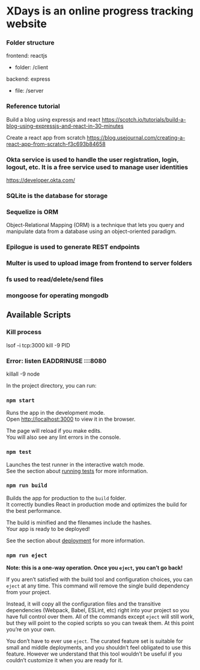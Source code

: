 # XDays is an online progress tracking website

### Folder structure

frontend: reactjs
- folder: /client

backend: express  
- file: /server

### Reference tutorial

Build a blog using expressjs and react <https://scotch.io/tutorials/build-a-blog-using-expressjs-and-react-in-30-minutes>

Create a react app from scratch <https://blog.usejournal.com/creating-a-react-app-from-scratch-f3c693b84658>

### Okta service is used to handle the user registration, login, logout, etc. It is a free service used to manage user identities

<https://developer.okta.com/>

### SQLite is the database for storage

### Sequelize is ORM

Object-Relational Mapping (ORM) is a technique that lets you query and manipulate data from a database using an object-oriented paradigm.

### Epilogue is used to generate REST endpoints

### Multer is used to upload image from frontend to server folders

### fs used to read/delete/send files

### mongoose for operating mongodb

## Available Scripts

### Kill process

lsof -i tcp:3000
kill -9 PID

### Error: listen EADDRINUSE :::8080

killall -9 node

In the project directory, you can run:

### `npm start`

Runs the app in the development mode.<br>
Open [http://localhost:3000](http://localhost:3000) to view it in the browser.

The page will reload if you make edits.<br>
You will also see any lint errors in the console.

### `npm test`

Launches the test runner in the interactive watch mode.<br>
See the section about [running tests](https://facebook.github.io/create-react-app/docs/running-tests) for more information.

### `npm run build`

Builds the app for production to the `build` folder.<br>
It correctly bundles React in production mode and optimizes the build for the best performance.

The build is minified and the filenames include the hashes.<br>
Your app is ready to be deployed!

See the section about [deployment](https://facebook.github.io/create-react-app/docs/deployment) for more information.

### `npm run eject`

**Note: this is a one-way operation. Once you `eject`, you can’t go back!**

If you aren’t satisfied with the build tool and configuration choices, you can `eject` at any time. This command will remove the single build dependency from your project.

Instead, it will copy all the configuration files and the transitive dependencies (Webpack, Babel, ESLint, etc) right into your project so you have full control over them. All of the commands except `eject` will still work, but they will point to the copied scripts so you can tweak them. At this point you’re on your own.

You don’t have to ever use `eject`. The curated feature set is suitable for small and middle deployments, and you shouldn’t feel obligated to use this feature. However we understand that this tool wouldn’t be useful if you couldn’t customize it when you are ready for it.


